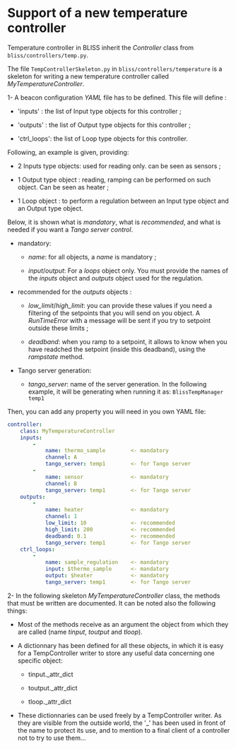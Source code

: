 # Support of a new temperature controller

Temperature controller in BLISS inherit the *Controller* class from `bliss/controllers/temp.py`.


The file `TempControllerSkeleton.py` in `bliss/controllers/temperature` is a skeleton for writing a new temperature controller called *MyTemperatureController*.


1- A beacon configuration *YAML* file has to be defined.
   This file will define :
   
   - 'inputs'    : the list of Input type objects for this controller ;
   
   - 'outputs'   : the list of Output type objects for this controller ;
   
   - 'ctrl_loops': the list of Loop type objects for this controller.

   Following, an example is given, providing:
   
   - 2 Inputs type  objects: used for reading only. can be seen as sensors ;
   
   - 1 Output type object : reading, ramping can be performed on such object. Can be seen as heater ;
   
   - 1 Loop object        : to perform a regulation between an Input type object and an Output type object.

   Below, it is shown what is *mandatory*, what is *recommended*,
   and what is needed if you want a *Tango server control*.
   
   - mandatory:
   
      - *name*: for all objects, a *name* is mandatory ;
          
      - *input*/*output*: For a *loops* object only. You must provide the names of the
                            *inputs* object and *outputs* object used for the regulation.

   - recommended for the *outputs* objects :
   
      - *low_limit*/*high_limit*: you can provide these values if you need a filtering
            of the setpoints that you will send on you object. A *RunTimeError* with a
            message will be sent if you try to setpoint outside these limits ;
            
      - *deadband*: when you ramp to a setpoint, it allows to know when you have
            readched the setpoint (inside this deadband), using the *rampstate* method.

   - Tango server generation:
   
      - *tango_server*: name of the server generation.
                            In the following example, it will be generating when running it as:
                                     ```BlissTempManager temp1```

   Then, you can add any property you will need in you own YAML file:

```yaml
controller:
    class: MyTemperatureController
    inputs:
        - 
            name: thermo_sample        <- mandatory
            channel: A       
            tango_server: temp1        <- for Tango server
        - 
            name: sensor               <- mandatory
            channel: B       
            tango_server: temp1        <- for Tango server
    outputs: 
        -
            name: heater               <- mandatory
            channel: 1       
            low_limit: 10              <- recommended
            high_limit: 200            <- recommended
            deadband: 0.1              <- recommended
            tango_server: temp1        <- for Tango server
    ctrl_loops:
        -
            name: sample_regulation    <- mandatory
            input: $thermo_sample      <- mandatory
            output: $heater            <- mandatory
            tango_server: temp1        <- for Tango server
```


2- In the following skeleton *MyTemperatureController* class, the methods
   that must be written are documented.
   It can be noted also the following things:

   - Most of the methods receive as an argument the object from which they
   are called (name *tinput*, *toutput* and *tloop*).
   
   - A dictionnary has been defined for all these objects, in which it is
   easy for a TempController writer to store any useful data concerning one
   specific object:
     
     - tinput._attr_dict
         
     - toutput._attr_dict
         
     - tloop._attr_dict
         
   - These dictionnaries can be used freely by a TempController writer. As they
   are visible from the outside world, the '_' has been used in front of the name
   to protect its use, and to mention to a final client of a controller not to try 
   to use them...
 